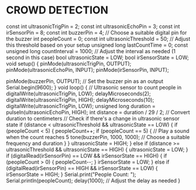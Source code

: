# CROWD DETECTION
const int ultrasonicTrigPin = 2;
const int ultrasonicEchoPin = 3;
const int irSensorPin = 8;
const int buzzerPin = 4; // Choose a suitable digital pin for the buzzer
int peopleCount = 0;
const int ultrasonicThreshold = 50; // Adjust this threshold based on your setup
unsigned long lastCountTime = 0;
const unsigned long countInterval = 1000; // Adjust the interval as needed (1 second in this case)
bool ultrasonicState = LOW;
bool irSensorState = LOW;
void setup() {
pinMode(ultrasonicTrigPin, OUTPUT);
pinMode(ultrasonicEchoPin, INPUT);
pinMode(irSensorPin, INPUT);

pinMode(buzzerPin, OUTPUT); // Set the buzzer pin as an output
Serial.begin(9600);
}
void loop() {
// Ultrasonic sensor to count people in
digitalWrite(ultrasonicTrigPin, LOW);
delayMicroseconds(2);
digitalWrite(ultrasonicTrigPin, HIGH);
delayMicroseconds(10);
digitalWrite(ultrasonicTrigPin, LOW);
unsigned long duration = pulseIn(ultrasonicEchoPin, HIGH);
int distance = duration / 29 / 2; // Convert duration to centimeters
// Check if there&#39;s a change in ultrasonic sensor state
if (distance &lt; ultrasonicThreshold &amp;&amp; ultrasonicState == LOW) {
if (peopleCount &lt; 5) {
peopleCount++;
if (peopleCount == 5) {
// Play a sound when the count reaches 5
tone(buzzerPin, 1000, 1000); // Choose a suitable frequency and duration
}
}
ultrasonicState = HIGH;
} else if (distance &gt;= ultrasonicThreshold &amp;&amp; ultrasonicState == HIGH) {
ultrasonicState = LOW;
}
if (digitalRead(irSensorPin) == LOW &amp;&amp; irSensorState == HIGH) {
if (peopleCount &gt; 0) {
peopleCount--;
}
irSensorState = LOW;
} else if (digitalRead(irSensorPin) == HIGH &amp;&amp; irSensorState == LOW) {
irSensorState = HIGH;
}
Serial.print(&quot;People Count: &quot;);
Serial.println(peopleCount);
delay(1000); // Adjust the delay as needed
}
